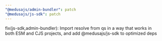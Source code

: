 ```yaml
---
"@medusajs/admin-bundler": patch
"@medusajs/js-sdk": patch
---
```


fix(js-sdk,admin-bundler): Import resolve from qs in a way that works in both ESM and CJS projects, and add @medusajs/js-sdk to optimized deps
